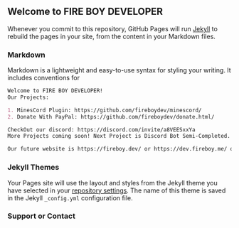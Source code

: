 ## Welcome to FIRE BOY DEVELOPER

Whenever you commit to this repository, GitHub Pages will run [Jekyll](https://jekyllrb.com/) to rebuild the pages in your site, from the content in your Markdown files.

### Markdown

Markdown is a lightweight and easy-to-use syntax for styling your writing. It includes conventions for

```markdown
Welcome to FIRE BOY DEVELOPER!
Our Projects: 

1. MinesCord Plugin: https://github.com/fireboydev/minescord/
2. Donate With PayPal: https://github.com/fireboydev/donate.html/

CheckOut our discord: https://discord.com/invite/a8VEESxxYa
More Projects coming soon! Next Project is Discord Bot Semi-Completed.

Our future website is https://fireboy.dev/ or https://dev.fireboy.me/ or https://dev.fireboy.com.br/
```

### Jekyll Themes

Your Pages site will use the layout and styles from the Jekyll theme you have selected in your [repository settings](https://github.com/fireboydev/site/settings/pages). The name of this theme is saved in the Jekyll `_config.yml` configuration file.

### Support or Contact
